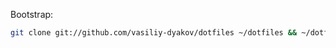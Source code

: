Bootstrap:

```bash
git clone git://github.com/vasiliy-dyakov/dotfiles ~/dotfiles && ~/dotfiles/install.sh
```
